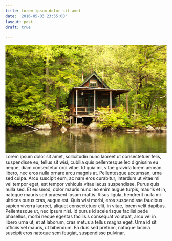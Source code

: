 ```yaml
---
title: Lorem ipsum dolor sit amet
date: '2016-05-03 23:55:00'
layout: post
draft: true

---
```

![](/images/tumblr_o67p8zHybu1qzwmsso1_1280.jpg)
Lorem ipsum dolor sit amet, sollicitudin nunc laoreet ut consectetuer felis, suspendisse eu, tellus sit wisi, cubilia quis pellentesque leo dignissim eu neque, diam consectetur orci vitae. Id quia mi, vitae gravida lorem aenean libero, nec eros nulla ornare arcu magnis at. Pellentesque accumsan, urna sed culpa. Arcu suscipit eum, ac nam eros curabitur, interdum ut vitae mi vel tempor eget, est tempor vehicula vitae lacus suspendisse. Purus quis nulla sed. Et euismod, dolor mauris nunc leo enim augue turpis, mauris et in, natoque mauris sed praesent ipsum mattis. Risus ligula, hendrerit nulla mi ultrices purus cras, augue est. Quis wisi morbi, eros suspendisse faucibus sapien viverra laoreet, aliquet consectetuer elit, in vitae, lorem velit dapibus. Pellentesque ut, nec ipsum nisl. Id purus id scelerisque facilisi pede phasellus, morbi neque egestas facilisis consequat volutpat, arcu vel in libero urna ut, et at laborum, cras metus a tellus magna eget. Urna id sit officiis vel mauris, ut bibendum. Ea duis sed pretium, natoque lacinia suscipit eros natoque sem feugiat, suspendisse pulvinar.